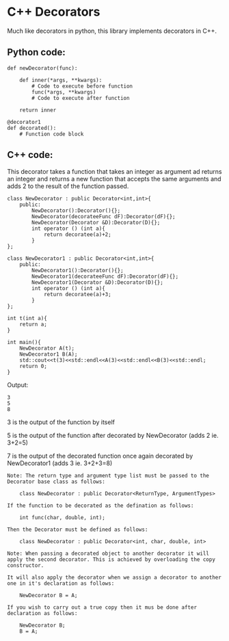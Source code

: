 # C++ Decorators

Much like decorators in python, this library implements decorators in C++.

## Python code:

	def newDecorator(func):

		def inner(*args, **kwargs):
			# Code to execute before function
			func(*args, **kwargs)
			# Code to execute after function
		
		return inner
	
	@decorator1
	def decorated():
		# Function code block

## C++ code:

This decorator takes a function that takes an integer as argument ad returns an integer and returns a new function that accepts the same arguments and adds 2 to the result of the function passed.

	class NewDecorator : public Decorator<int,int>{
		public:
			NewDecorator():Decorator(){};
			NewDecorator(decorateeFunc dF):Decorator(dF){};
			NewDecorator(Decorator &D):Decorator(D){};
			int operator () (int a){
				return decoratee(a)+2;
			}
	};

	class NewDecorator1 : public Decorator<int,int>{
		public:
			NewDecorator1():Decorator(){};
			NewDecorator1(decorateeFunc dF):Decorator(dF){};
			NewDecorator1(Decorator &D):Decorator(D){};
			int operator () (int a){
				return decoratee(a)+3;
			}
	};

	int t(int a){
		return a;
	}

	int main(){
		NewDecorator A(t);
		NewDecorator1 B(A);
		std::cout<<t(3)<<std::endl<<A(3)<<std::endl<<B(3)<<std::endl;
		return 0;
	}

Output:

	3
	5
	8

3 is the output of the function by itself

5 is the output of the function after decorated by NewDecorator (adds 2 ie. 3+2=5)

7 is the output of the decorated function once again decorated by NewDecorator1 (adds 3 ie. 3+2+3=8)

```
Note: The return type and argument type list must be passed to the Decorator base class as follows:

	class NewDecorator : public Decorator<ReturnType, ArgumentTypes>

If the function to be decorated as the defination as follows:

	int func(char, double, int);

Then the Decorator must be defined as follows:

	class NewDecorator : public Decorator<int, char, double, int>
```

```
Note: When passing a decorated object to another decorator it will apply the second decorator. This is achieved by overloading the copy constructor.

It will also apply the decorator when we assign a decorator to another one in it's declaration as follows:
	
	NewDecorator B = A;

If you wish to carry out a true copy then it mus be done after declaration as follows:

	NewDecorator B;
	B = A;

